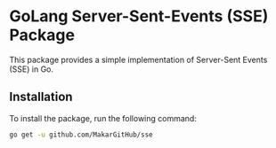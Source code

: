 # GoLang Server-Sent-Events (SSE) Package #

This package provides a simple implementation of Server-Sent Events (SSE) in Go.

## Installation ##

To install the package, run the following command:

```sh
go get -u github.com/MakarGitHub/sse
```